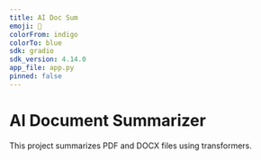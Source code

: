 ```yaml
---
title: AI Doc Sum
emoji: 📄
colorFrom: indigo
colorTo: blue
sdk: gradio
sdk_version: 4.14.0
app_file: app.py
pinned: false
---
```


# AI Document Summarizer

This project summarizes PDF and DOCX files using transformers.
